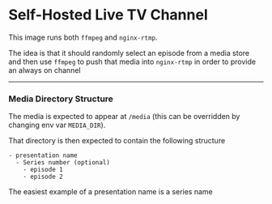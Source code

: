 # Self-Hosted Live TV Channel

This image runs both `ffmpeg` and `nginx-rtmp`.

The idea is that it should randomly select an episode from a media store and then use `ffmpeg` to push that media into `nginx-rtmp` in order to provide an always on channel


----

### Media Directory Structure

The media is expected to appear at `/media` (this can be overridden by changing env var `MEDIA_DIR`).

That directory is then expected to contain the following structure

```text
- presentation name
  - Series number (optional)
    - episode 1
    - episode 2
```

The easiest example of a presentation name is a series name
